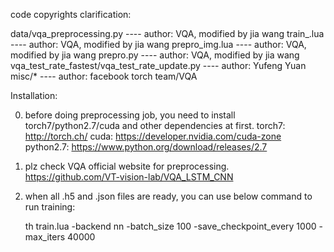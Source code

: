 code copyrights clarification:

data/vqa_preprocessing.py 						---- author: VQA, modified by jia wang
train_.lua 										---- author: VQA, modified by jia wang
prepro_img.lua 									---- author: VQA, modified by jia wang
prepro.py										---- author: VQA, modified by jia wang
vqa_test_rate_fastest/vqa_test_rate_update.py	---- author: Yufeng Yuan
misc/*											---- author: facebook torch team/VQA



Installation:

0. before doing preprocessing job, you need to install torch7/python2.7/cuda and other dependencies at first.
	torch7: 	http://torch.ch/
	cuda:		https://developer.nvidia.com/cuda-zone
	python2.7:	https://www.python.org/download/releases/2.7

1. plz check VQA official website for preprocessing.
	https://github.com/VT-vision-lab/VQA_LSTM_CNN
	
2. when all .h5 and .json files are ready, you can use below command to run training:

	th train.lua -backend nn -batch_size 100 -save_checkpoint_every 1000  -max_iters 40000
